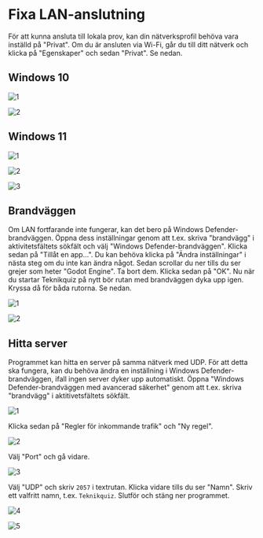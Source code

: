 # Fixa LAN-anslutning
För att kunna ansluta till lokala prov, kan din nätverksprofil behöva vara inställd på "Privat". 
Om du är ansluten via Wi-Fi, går du till ditt nätverk och klicka på "Egenskaper" och sedan "Privat". Se nedan.

## Windows 10
![1](https://user-images.githubusercontent.com/90912016/171602308-d3271909-8c24-4c38-a801-2bb84e6e4cb2.png)

![2](https://user-images.githubusercontent.com/90912016/171602327-83353f06-2cbc-432d-a925-298b814204f2.png)

## Windows 11

![1](https://github.com/bognic/teknikquiz-releases/assets/90912016/1c5ef927-2d9a-4018-9a06-afec3adbc54e)

![2](https://github.com/bognic/teknikquiz-releases/assets/90912016/503d7955-018a-45a3-a5d3-109c29fe5b6f)

![3](https://github.com/bognic/teknikquiz-releases/assets/90912016/77a3d627-2cac-4037-8fa0-68b4fd46d85a)

## Brandväggen
Om LAN fortfarande inte fungerar, kan det bero på Windows Defender-brandväggen. Öppna dess inställningar genom att t.ex. skriva "brandvägg" i aktivitetsfältets sökfält och välj "Windows Defender-brandväggen". Klicka sedan på "Tillåt en app...". Du kan behöva klicka på "Ändra inställningar" i nästa steg om du inte kan ändra något. Sedan scrollar du ner tills du ser grejer som heter "Godot Engine". Ta bort dem. Klicka sedan på "OK". Nu när du startar Teknikquiz på nytt bör rutan med brandväggen dyka upp igen. Kryssa då för båda rutorna. Se nedan.

![1](https://user-images.githubusercontent.com/90912016/189974279-8b1e08ca-810b-490d-8619-b1a4cece568e.png)

![2](https://user-images.githubusercontent.com/90912016/189974294-a7b35033-98fb-4e07-afd4-ca9d93bf5068.png)

## Hitta server
Programmet kan hitta en server på samma nätverk med UDP. För att detta ska fungera, kan du behöva ändra en inställning i Windows Defender-brandväggen, ifall ingen server dyker upp automatiskt. Öppna "Windows Defender-brandväggen med avancerad säkerhet" genom att t.ex. skriva "brandvägg" i aktitivetsfältets sökfält.

![1](https://user-images.githubusercontent.com/90912016/198990408-e3546c7e-c048-4069-b582-9952e5804438.png)

Klicka sedan på "Regler för inkommande trafik" och "Ny regel".

![2](https://user-images.githubusercontent.com/90912016/198990511-2b7836a2-822c-48fd-bb34-265eac8a8b6b.png)

Välj "Port" och gå vidare.

![3](https://user-images.githubusercontent.com/90912016/198990614-67709d16-8a10-4733-96ce-4d938a21a7cc.png)

Välj "UDP" och skriv ```2057``` i textrutan. Klicka vidare tills du ser "Namn". Skriv ett valfritt namn, t.ex. ```Teknikquiz```. Slutför och stäng ner programmet.

![4](https://user-images.githubusercontent.com/90912016/198990706-6a9285eb-6ee3-4926-8264-fc64ee823951.png)

![5](https://user-images.githubusercontent.com/90912016/198990875-5d6d62e7-3524-40b3-811c-98d9fd7723ab.png)

